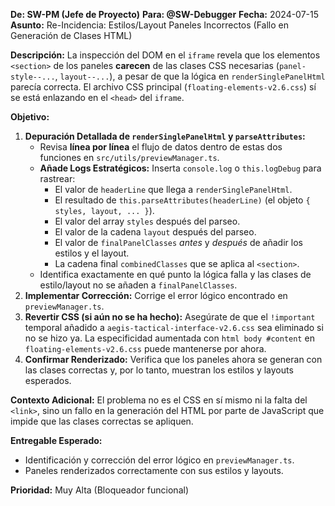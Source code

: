**De: SW-PM (Jefe de Proyecto)**
**Para: @SW-Debugger**
**Fecha:** 2024-07-15
**Asunto:** Re-Incidencia: Estilos/Layout Paneles Incorrectos (Fallo en Generación de Clases HTML)

**Descripción:**
La inspección del DOM en el `iframe` revela que los elementos `<section>` de los paneles **carecen** de las clases CSS necesarias (`panel-style--...`, `layout--...`), a pesar de que la lógica en `renderSinglePanelHtml` parecía correcta. El archivo CSS principal (`floating-elements-v2.6.css`) sí se está enlazando en el `<head>` del `iframe`.

**Objetivo:**
1.  **Depuración Detallada de `renderSinglePanelHtml` y `parseAttributes`:**
    *   Revisa **línea por línea** el flujo de datos dentro de estas dos funciones en `src/utils/previewManager.ts`.
    *   **Añade Logs Estratégicos:** Inserta `console.log` o `this.logDebug` para rastrear:
        *   El valor de `headerLine` que llega a `renderSinglePanelHtml`.
        *   El resultado de `this.parseAttributes(headerLine)` (el objeto `{ styles, layout, ... }`).
        *   El valor del array `styles` después del parseo.
        *   El valor de la cadena `layout` después del parseo.
        *   El valor de `finalPanelClasses` *antes* y *después* de añadir los estilos y el layout.
        *   La cadena final `combinedClasses` que se aplica al `<section>`.
    *   Identifica exactamente en qué punto la lógica falla y las clases de estilo/layout no se añaden a `finalPanelClasses`.
2.  **Implementar Corrección:** Corrige el error lógico encontrado en `previewManager.ts`.
3.  **Revertir CSS (si aún no se ha hecho):** Asegúrate de que el `!important` temporal añadido a `aegis-tactical-interface-v2.6.css` sea eliminado si no se hizo ya. La especificidad aumentada con `html body #content` en `floating-elements-v2.6.css` puede mantenerse por ahora.
4.  **Confirmar Renderizado:** Verifica que los paneles ahora se generan con las clases correctas y, por lo tanto, muestran los estilos y layouts esperados.

**Contexto Adicional:**
El problema no es el CSS en sí mismo ni la falta del `<link>`, sino un fallo en la generación del HTML por parte de JavaScript que impide que las clases correctas se apliquen.

**Entregable Esperado:**
- Identificación y corrección del error lógico en `previewManager.ts`.
- Paneles renderizados correctamente con sus estilos y layouts.

**Prioridad:** Muy Alta (Bloqueador funcional) 